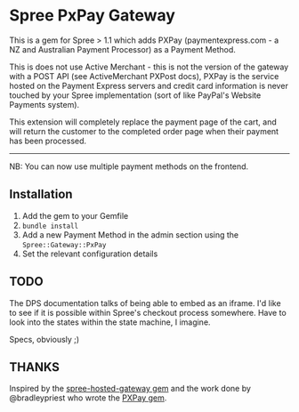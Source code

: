 # Spree PxPay Gateway

This is a gem for Spree > 1.1 which adds PXPay (paymentexpress.com - a NZ and
Australian Payment Processor) as a Payment Method.

This is does not use Active Merchant - this is not the version of the gateway
with a POST API (see ActiveMerchant PXPost docs), PXPay is the service hosted
on the Payment Express servers and credit card information is never touched by
your Spree implementation (sort of like PayPal's Website Payments system).

This extension will completely replace the payment page of the cart, and will
return the customer to the completed order page when their payment has been
processed.

----------
NB: You can now use multiple payment methods on the frontend.

## Installation

 1. Add the gem to your Gemfile
 2. `bundle install`
 3. Add a new Payment Method in the admin section using the `Spree::Gateway::PxPay`
 4. Set the relevant configuration details

## TODO

The DPS documentation talks of being able to embed as an iframe. I'd like to
see if it is possible within Spree's checkout process somewhere. Have to look
into the states within the state machine, I imagine.

Specs, obviously ;)

## THANKS

Inspired by the [spree-hosted-gateway gem](https://github.com/joshmcarthur/spree-hosted-gateway) and the work done by
@bradleypriest who wrote the [PXPay gem](https://github.com/bradleypriest/pxpay).
